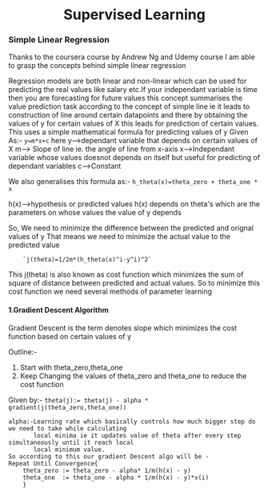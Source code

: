 <h1 align="center">Supervised Learning</h1>
<h3>Simple Linear Regression</h1>

Thanks to the coursera course by Andrew Ng and Udemy course I am able to grasp the concepts behind simple linear regression

Regression models are both linear and non-linear which can be used for predicting the real values like salary etc.If your independant
variable is time then you are forecasting for future values this concept summarises the value prediction task according to the
concept of simple line ie it leads to construction of line around certain datapoints and there by obtaining the values of y for certain
values of X this leads for prediction of certain values.
This uses a simple mathematical formula for predicting values of y Given As:-
                `y=m*x+c`
here y-->dependant variable that depends on certain values of X
m--> Slope of line ie. the angle of line from x-axis
x-->Independant variable whose values doesnot depends on itself but useful for predicting of dependant variables
c-->Constant 

We also generalises this formula as:-
                `h_theta(x)=theta_zero + theta_one * x`

h(x)-->hypothesis or predicted values
h(x) depends on theta's which are the parameters on whose values the value of y depends

So, We need to minimize the difference between the predicted and orignal values of y 
That means we need to minimize the actual value to the predicted value

		`j(theta)=1/2m*(h_theta(x)^i-y^i)^2`

This j(theta) is also known as cost function which minimizes the sum of square of distance between
predicted and actual values. So to minimize this cost function we need several methods of parameter learning

<h4>1.Gradient Descent Algorithm</h4>

Gradient Descent is the term denotes slope which minimizes the cost function based on certain values of y

Outline:-
1. Start with theta_zero,theta_one
2. Keep Changing the values of theta_zero and theta_one to reduce the cost function 

Given by:-
	`theta(j):= theta(j) - alpha * gradient(j(theta_zero,theta_one))`
	
	alpha:-Learning rate which basically controls how much bigger step do we need to take while calculating
	       local minima ie it updates value of theta after every step simultaneously until it reach local
	       local minimum value.
	So according to this our gradient Descent algo will be -
	Repeat Until Convergence{
		theta_zero := theta_zero - alpha* 1/m(h(x) - y)
		theta_one  := theta_one - alpha * 1/m(h(x) - y)*x(i)
		}


